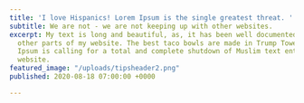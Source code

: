 ```yaml
---
title: 'I love Hispanics! Lorem Ipsum is the single greatest threat. '
subtitle: We are not - we are not keeping up with other websites.
excerpt: My text is long and beautiful, as, it has been well documented, are various
  other parts of my website. The best taco bowls are made in Trump Tower Grill.  Trump
  Ipsum is calling for a total and complete shutdown of Muslim text entering your
  website.
featured_image: "/uploads/tipsheader2.png"
published: 2020-08-18 07:00:00 +0000

---
```

